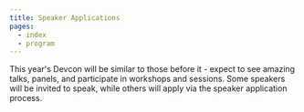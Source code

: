 ```yaml
---
title: Speaker Applications
pages:
  - index
  - program
---
```


This year's Devcon will be similar to those before it - expect to see amazing talks, panels, and participate in workshops and sessions. Some speakers will be invited to speak, while others will apply via the speaker application process.
